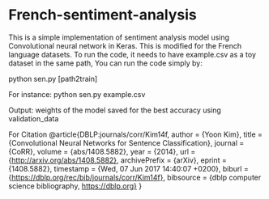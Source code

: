 # French-sentiment-analysis

This is a simple implementation of sentiment analysis model using Convolutional neural network in Keras. This is modified for the French language datasets. 
To run the code, it needs to have example.csv as a toy dataset in the same path,
You can run the code simply by:

python sen.py [path2train]

For instance:
python sen.py example.csv

Output:
weights of the model saved for the best accuracy using validation_data

For Citation
@article{DBLP:journals/corr/Kim14f,
  author    = {Yoon Kim},
  title     = {Convolutional Neural Networks for Sentence Classification},
  journal   = {CoRR},
  volume    = {abs/1408.5882},
  year      = {2014},
  url       = {http://arxiv.org/abs/1408.5882},
  archivePrefix = {arXiv},
  eprint    = {1408.5882},
  timestamp = {Wed, 07 Jun 2017 14:40:07 +0200},
  biburl    = {https://dblp.org/rec/bib/journals/corr/Kim14f},
  bibsource = {dblp computer science bibliography, https://dblp.org}
}
